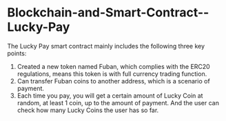 # Blockchain-and-Smart-Contract--Lucky-Pay
The Lucky Pay smart contract mainly includes the following three key points: 
1. Created a new token named Fuban, which complies with the ERC20 regulations, means this token is with full currency trading function. 
2. Can transfer Fuban coins to another address, which is a scenario of payment. 
3. Each time you pay, you will get a certain amount of Lucky Coin at random, at least 1 coin, up to the amount of payment. And the user can check how many Lucky Coins the user has so far.
